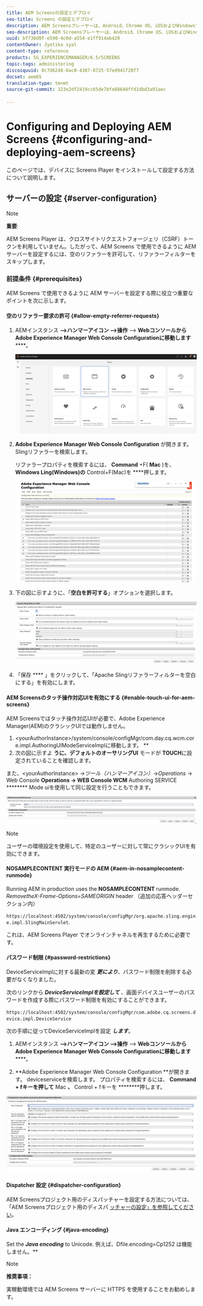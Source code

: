 ```yaml
---
title: AEM Screensの設定とデプロイ
seo-title: Screens の設定とデプロイ
description: AEM Screensプレーヤーは、Android、Chrome OS、iOSおよびWindowsで使用できます。 このページでは、AEM Screensの設定とデプロイについて説明し、プレーヤーデバイスのh/w選択のガイドラインの概要も説明します。
seo-description: AEM Screensプレーヤーは、Android、Chrome OS、iOSおよびWindowsで使用できます。 このページでは、AEM Screensの設定とデプロイについて説明し、プレーヤーデバイスのh/w選択のガイドラインの概要も説明します。
uuid: bf730d0f-e590-4c0d-a554-e1ff914eb420
contentOwner: Jyotika syal
content-type: reference
products: SG_EXPERIENCEMANAGER/6.5/SCREENS
topic-tags: administering
discoiquuid: 0c7d6248-8ac0-4387-8725-57ed941f28f7
docset: aem65
translation-type: tm+mt
source-git-commit: 323e2df2419cc65de7bfe88648ffd1dbd3a91aec

---
```



# Configuring and Deploying AEM Screens {#configuring-and-deploying-aem-screens}

このページでは、デバイスに Screens Player をインストールして設定する方法について説明します。

## サーバーの設定 {#server-configuration}

>[!NOTE]
>
>**重要**:
>
>AEM Screens Player は、クロスサイトリクエストフォージェリ（CSRF）トークンを利用していません。したがって、AEM Screens で使用できるように AEM サーバーを設定するには、空のリファラーを許可して、リファラーフィルターをスキップします。

### 前提条件 {#prerequisites}

AEM Screens で使用できるように AEM サーバーを設定する際に役立つ重要なポイントを次に示します。

#### 空のリファラー要求の許可 {#allow-empty-referrer-requests}

1. AEMインスタンス **—&gt;ハンマーアイコン —&gt;操作** —&gt; **WebコンソールからAdobe Experience Manager Web Console Configurationに移動します******。

   ![screen_shot_2019-07-31at91253am](assets/screen_shot_2019-07-31at91253am.png)

1. **Adobe Experience Manager Web Console Configuration** が開きます。 Slingリファラーを検索します。

   リファラープロパティを検索するには、 **Command** +F( **Mac** )を、 **Windows Ling(Windows)の** Control+F(Mac)を ****&#x200B;押します。

   ![screen_shot_2019-07-31at91728am](assets/screen_shot_2019-07-31at91728am.png)

1. 下の図に示すように、「**空白を許可する**」オプションを選択します。

   ![screen_shot_2019-07-31at91807am](assets/screen_shot_2019-07-31at91807am.png)

1. 「保存 **** 」をクリックして、「Apache Slingリファラーフィルターを空白にする」を有効にします。

#### AEM Screensのタッチ操作対応UIを有効にする {#enable-touch-ui-for-aem-screens}

AEM Screensではタッチ操作対応UIが必要で、Adobe Experience Manager(AEM)のクラシックUIでは動作しません。

1. &lt;yourAuthorInstance&gt;/system/console/configMgr/com.day.cq.wcm.core.impl.AuthoringUIModeServiceImplに移動します。 **
1. 次の図に示すよ **うに、デフォルトのオーサリングUI** モードが **TOUCH**&#x200B;に設定されていることを確認します。

また、&lt;yourAuthorInstance&gt; *-&gt;ツール（ハンマーアイコン）*-&gt;*Operations* -&gt; Web Console **Operations -&gt; WEB Console WCM** Authoring SERVICE ******** Mode uiを使用して同じ設定を行うこともできます。

![screen_shot_2018-12-04at22425pm](assets/screen_shot_2018-12-04at22425pm.png)

>[!NOTE]
>
>ユーザーの環境設定を使用して、特定のユーザーに対して常にクラシックUIを有効にできます。

#### NOSAMPLECONTENT 実行モードの AEM {#aem-in-nosamplecontent-runmode}

Running AEM in production uses the **NOSAMPLECONTENT** runmode. *RemovetheX-Frame-Options=SAMEORIGIN* header （追加の応答ヘッダーセクション内）

`https://localhost:4502/system/console/configMgr/org.apache.sling.engine.impl.SlingMainServlet`.

これは、AEM Screens Player でオンラインチャネルを再生するために必要です。

#### パスワード制限 {#password-restrictions}

DeviceServiceImplに対する最新の変 ***更により***、パスワード制限を削除する必要がなくなりました。

次のリンクから ***DeviceServiceImplを設定して*** 、画面デバイスユーザーのパスワードを作成する際にパスワード制限を有効にすることができます。

`https://localhost:4502/system/console/configMgr/com.adobe.cq.screens.device.impl.DeviceService`

次の手順に従ってDeviceServiceImplを設定 ***します***。

1. AEMインスタンス **—&gt;ハンマーアイコン —&gt;操作** —&gt; **WebコンソールからAdobe Experience Manager Web Console Configurationに移動します******。

1. **Adobe Experience Manager Web Console Configuration **が開きます。 deviceserviceを検索します。 プロパティを検索するには、 **Command + fキーを押して** Mac **、** Control + fキーを ********&#x200B;押します。

![screen_shot_2019-07-31at92058am](assets/screen_shot_2019-07-31at92058am.png)

#### Dispatcher 設定 {#dispatcher-configuration}

AEM Screensプロジェクト用のディスパッチャーを設定する方法については、「AEM Screensプロジェクト用のディスパ [ッチャーの設定」を参照してください](dispatcher-configurations-aem-screens.md)。

#### Java エンコーディング {#java-encoding}

Set the ***Java encoding*** to Unicode. 例えば、Dfile.encoding=Cp1252 は機能しません。**

>[!NOTE]
>
>**推奨事項：**
>
>実稼動環境では AEM Screens サーバーに HTTPS を使用することをお勧めします。

